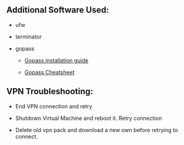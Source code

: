 ## Additional Software Used:

- ufw

- terminator

- gopass

	- [Gopass installation guide](https://github.com/gopasspw/gopass/blob/master/docs/setup.md#installation-steps)

	- [Gopass Cheatsheet](https://woile.github.io/gopass-cheat-sheet/) 
	
## VPN Troubleshooting:

- End VPN connection and retry

- Shutdown Virtual Machine and reboot it. Retry connection

- Delete old vpn pack and download a new own before retrying to connect.
	
